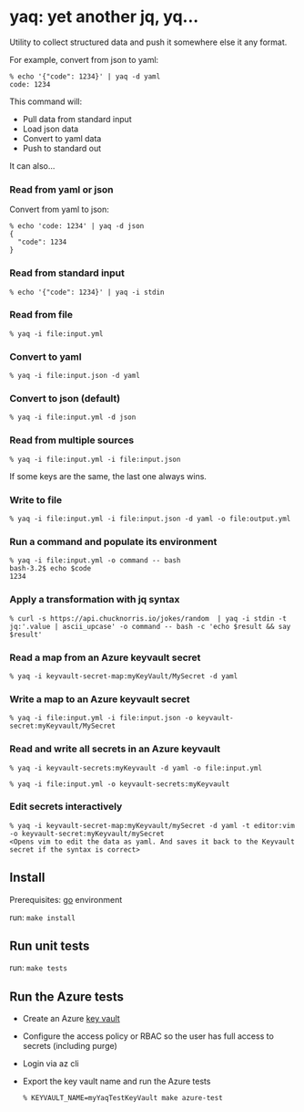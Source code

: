 # yaq: yet another jq, yq...

Utility to collect structured data and push it somewhere else it any format.

For example, convert from json to yaml:

```shell
% echo '{"code": 1234}' | yaq -d yaml
code: 1234
```

This command will:
- Pull data from standard input
- Load json data
- Convert to yaml data
- Push to standard out

It can also...

### Read from yaml or json
Convert from yaml to json:

```shell
% echo 'code: 1234' | yaq -d json
{
  "code": 1234
}
```

### Read from standard input
```shell
% echo '{"code": 1234}' | yaq -i stdin
```

### Read from file
```shell
% yaq -i file:input.yml
```

### Convert to yaml
```shell
% yaq -i file:input.json -d yaml
```

### Convert to json (default)
```shell
% yaq -i file:input.yml -d json
```

### Read from multiple sources
```shell
% yaq -i file:input.yml -i file:input.json
```
If some keys are the same, the last one always wins.

### Write to file
```shell
% yaq -i file:input.yml -i file:input.json -d yaml -o file:output.yml
```

### Run a command and populate its environment
```shell
% yaq -i file:input.yml -o command -- bash
bash-3.2$ echo $code
1234
```

### Apply a transformation with jq syntax
```shell
% curl -s https://api.chucknorris.io/jokes/random  | yaq -i stdin -t jq:'.value | ascii_upcase' -o command -- bash -c 'echo $result && say $result'
```

### Read a map from an Azure keyvault secret
```shell
% yaq -i keyvault-secret-map:myKeyVault/MySecret -d yaml
```

### Write a map to an Azure keyvault secret
```shell
% yaq -i file:input.yml -i file:input.json -o keyvault-secret:myKeyvault/MySecret
```

### Read and write all secrets in an Azure keyvault
```shell
% yaq -i keyvault-secrets:myKeyvault -d yaml -o file:input.yml
```

```shell
% yaq -i file:input.yml -o keyvault-secrets:myKeyvault
```

### Edit secrets interactively
```shell
% yaq -i keyvault-secret-map:myKeyvault/mySecret -d yaml -t editor:vim -o keyvault-secret:myKeyvault/mySecret
<Opens vim to edit the data as yaml. And saves it back to the Keyvault secret if the syntax is correct>
```

## Install

Prerequisites: [go](https://go.dev) environment

run: `make install`

## Run unit tests

run: `make tests`

## Run the Azure tests

- Create an Azure [key vault](https://azure.microsoft.com/en-gb/services/key-vault/#product-overview)
- Configure the access policy or RBAC so the user has full access to secrets (including purge)
- Login via az cli
- Export the key vault name and run the Azure tests

  ```
  % KEYVAULT_NAME=myYaqTestKeyVault make azure-test
  ```
